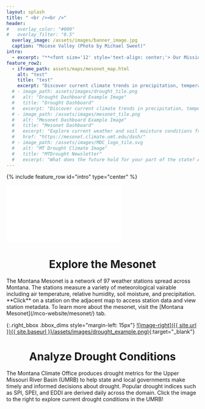 ```yaml
---
layout: splash
title: " <br /><br />"
header:
#   overlay_color: "#000"
#   overlay_filter: "0.5"
  overlay_image: /assets/images/banner_image.jpg
  caption: "Moiese Valley (Photo by Michael Sweet)"
intro: 
  - excerpt: "**<font size='12' style='text-align: center;'> Our Mission</font>** <br /> The Montana Climate Office aims to provide high-quality, timely, relevant, and scientifically based climate information and services to Montanans. As Montana's official climate data stewards, we strive to provide information for specific sectors of interest by either geography or industry, and assist stakeholders in adapting climate products to their needs."
feature_row2:
  - iframe_path: assets/maps/mesonet_map.html
    alt: "test"
    title: "test"
    excerpt: "Discover current climate trends in precipitation, temperature, soil conditions and more over the region."
  # - image_path: assets/images/drought_tile.png
  #   alt: "Drought Dashboard Example Image"
  #   title: "Drought Dashboard"
  #   excerpt: "Discover current climate trends in precipitation, temperature, soil conditions and more over the region."
  # - image_path: /assets/images/mesonet_tile.png
  #   alt: "Mesonet Dashboard Example Image"
  #   title: "Mesonet Dashboard"
  #   excerpt: "Explore current weather and soil moisture conditions from MCO climate stations across Montana."
  #   href: "https://mesonet.climate.umt.edu/dash/"
  # - image_path: /assets/images/MDC_logo_tile.svg
  #   alt: "MT Drought Climate Image"
  #   title: "MTDrought Newsletter"
  #   excerpt: "What does the future hold for your part of the state? Access climate information for farmers and ranchers across Montana."
---
```


{% include feature_row id="intro" type="center" %}

<!-- <div style="float: left; width: 20px; height: 100px"></div> -->
<div class="left_bbox bbox_dims"><iframe class="iframe_size" src="assets/maps/mesonet_map.html" frameborder="0px" float="left"></iframe></div>

<h1 style="text-align: center;">Explore the Mesonet</h1>
The Montana Mesonet is a network of 97 weather stations spread across Montana. The stations measure a variety of meteorological vairable including air temperature, relative humidity, soil moisture, and precipitation. **Click** on a station on the adjacent map to access station data and view station metadata. To learn more about the mesonet, visit the [Montana Mesonet](/mco-website/mesonet/) tab.

<!-- This makes a nice horizontal rule between sections. -->
<div class="feature__wrapper"></div>

{:.right_bbox .bbox_dims style="margin-left: 15px"}
[![image-right]({{ site.url }}{{ site.baseurl }}/assets/images/drought_example.png)](https://drought.climate.umt.edu/){:target="_blank"}

<h1 style="text-align: center;">Analyze Drought Conditions</h1>
The Montana Climate Office produces drought metrics for the Upper Missouri River Basin (UMRB) to help state and local governments make timely and informed decisions about drought. Popular drought indices such as SPI, SPEI, and EDDI are derived daily across the domain. Click the image to the right to explore current drought conditions in the UMRB!

<!-- This makes a nice horizontal rule between sections. -->
<div class="feature__wrapper"></div>